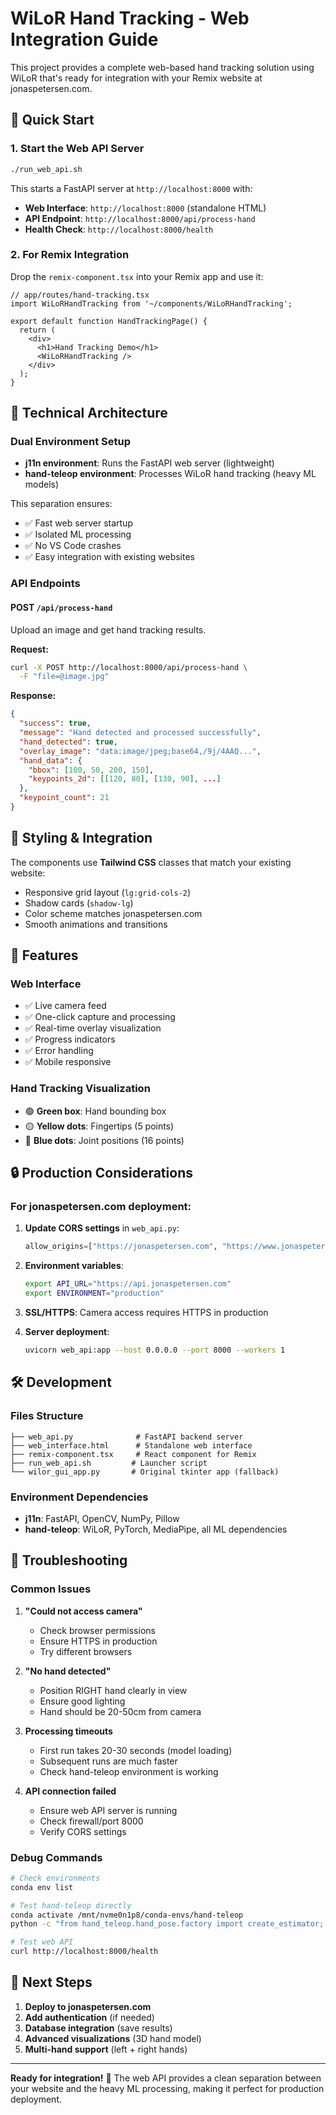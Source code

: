 # WiLoR Hand Tracking - Web Integration Guide

This project provides a complete web-based hand tracking solution using WiLoR that's ready for integration with your Remix website at jonaspetersen.com.

## 🚀 Quick Start

### 1. Start the Web API Server

```bash
./run_web_api.sh
```

This starts a FastAPI server at `http://localhost:8000` with:
- **Web Interface**: `http://localhost:8000` (standalone HTML)
- **API Endpoint**: `http://localhost:8000/api/process-hand`
- **Health Check**: `http://localhost:8000/health`

### 2. For Remix Integration

Drop the `remix-component.tsx` into your Remix app and use it:

```tsx
// app/routes/hand-tracking.tsx
import WiLoRHandTracking from '~/components/WiLoRHandTracking';

export default function HandTrackingPage() {
  return (
    <div>
      <h1>Hand Tracking Demo</h1>
      <WiLoRHandTracking />
    </div>
  );
}
```

## 🔧 Technical Architecture

### Dual Environment Setup
- **j11n environment**: Runs the FastAPI web server (lightweight)
- **hand-teleop environment**: Processes WiLoR hand tracking (heavy ML models)

This separation ensures:
- ✅ Fast web server startup
- ✅ Isolated ML processing 
- ✅ No VS Code crashes
- ✅ Easy integration with existing websites

### API Endpoints

#### POST `/api/process-hand`
Upload an image and get hand tracking results.

**Request:**
```bash
curl -X POST http://localhost:8000/api/process-hand \
  -F "file=@image.jpg"
```

**Response:**
```json
{
  "success": true,
  "message": "Hand detected and processed successfully",
  "hand_detected": true,
  "overlay_image": "data:image/jpeg;base64,/9j/4AAQ...",
  "hand_data": {
    "bbox": [100, 50, 200, 150],
    "keypoints_2d": [[120, 80], [130, 90], ...]
  },
  "keypoint_count": 21
}
```

## 🎨 Styling & Integration

The components use **Tailwind CSS** classes that match your existing website:
- Responsive grid layout (`lg:grid-cols-2`)
- Shadow cards (`shadow-lg`)
- Color scheme matches jonaspetersen.com
- Smooth animations and transitions

## 📱 Features

### Web Interface
- ✅ Live camera feed
- ✅ One-click capture and processing
- ✅ Real-time overlay visualization
- ✅ Progress indicators
- ✅ Error handling
- ✅ Mobile responsive

### Hand Tracking Visualization
- 🟢 **Green box**: Hand bounding box
- 🟡 **Yellow dots**: Fingertips (5 points)
- 🔵 **Blue dots**: Joint positions (16 points)

## 🔒 Production Considerations

### For jonaspetersen.com deployment:

1. **Update CORS settings** in `web_api.py`:
   ```python
   allow_origins=["https://jonaspetersen.com", "https://www.jonaspetersen.com"]
   ```

2. **Environment variables**:
   ```bash
   export API_URL="https://api.jonaspetersen.com"
   export ENVIRONMENT="production"
   ```

3. **SSL/HTTPS**: Camera access requires HTTPS in production

4. **Server deployment**: 
   ```bash
   uvicorn web_api:app --host 0.0.0.0 --port 8000 --workers 1
   ```

## 🛠️ Development

### Files Structure
```
├── web_api.py              # FastAPI backend server
├── web_interface.html      # Standalone web interface  
├── remix-component.tsx     # React component for Remix
├── run_web_api.sh         # Launcher script
└── wilor_gui_app.py       # Original tkinter app (fallback)
```

### Environment Dependencies
- **j11n**: FastAPI, OpenCV, NumPy, Pillow
- **hand-teleop**: WiLoR, PyTorch, MediaPipe, all ML dependencies

## 🚨 Troubleshooting

### Common Issues

1. **"Could not access camera"**
   - Check browser permissions
   - Ensure HTTPS in production
   - Try different browsers

2. **"No hand detected"**
   - Position RIGHT hand clearly in view
   - Ensure good lighting
   - Hand should be 20-50cm from camera

3. **Processing timeouts**
   - First run takes 20-30 seconds (model loading)
   - Subsequent runs are much faster
   - Check hand-teleop environment is working

4. **API connection failed**
   - Ensure web API server is running
   - Check firewall/port 8000
   - Verify CORS settings

### Debug Commands
```bash
# Check environments
conda env list

# Test hand-teleop directly
conda activate /mnt/nvme0n1p8/conda-envs/hand-teleop
python -c "from hand_teleop.hand_pose.factory import create_estimator; print('WiLoR OK')"

# Test web API
curl http://localhost:8000/health
```

## 🎯 Next Steps

1. **Deploy to jonaspetersen.com**
2. **Add authentication** (if needed)
3. **Database integration** (save results)
4. **Advanced visualizations** (3D hand model)
5. **Multi-hand support** (left + right hands)

---

**Ready for integration!** 🚀 The web API provides a clean separation between your website and the heavy ML processing, making it perfect for production deployment.

